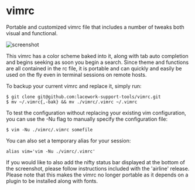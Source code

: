 # vimrc
Portable and customized vimrc file that includes a number of tweaks both visual and functional.

![screenshot](https://github.com/lacework-support-tools/vimrc/blob/main/screen.png?raw=true)

This vimrc has a color scheme baked into it, along with tab auto completion and begins seeking as soon you begin a search. Since theme and functions are all contained in the rc file, it is portable and can quickly and easily be used on the fly even in terminal sessions on remote hosts.

To backup your current vimrc and replace it, simply run:

`$ git clone git@github.com:lacework-support-tools/vimrc.git`  
`$ mv ~/.vimrc{,-bak} && mv ./vimrc/.vimrc ~/.vimrc`

To test the configuration without replacing your existing vim configuration, you can use the -Nu flag to manually specify the configuration file:

`$ vim -Nu ./vimrc/.vimrc somefile`

You can also set a temporary alias for your session:

`alias vim='vim -Nu ./vimrc/.vimrc'`

If you would like to also add the nifty status bar displayed at the bottom of the screenshot, please follow instructions included with the 'airline' release. Please note that this makes the vimrc no longer portable as it depends on a plugin to be installed along with fonts.
